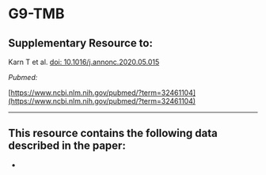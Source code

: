 # G9-TMB

## Supplementary Resource to:

Karn T et al. 
[doi: 10.1016/j.annonc.2020.05.015](https://doi.org/10.1016/j.annonc.2020.05.015)

*Pubmed:*

[https://www.ncbi.nlm.nih.gov/pubmed/?term=32461104](https://www.ncbi.nlm.nih.gov/pubmed/?term=32461104)

************************************************************

## This resource contains the following data described in the paper:

*
